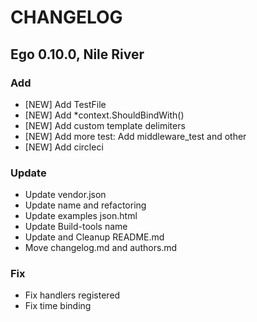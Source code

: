 # CHANGELOG

## Ego 0.10.0, Nile River

### Add

- [NEW] Add TestFile
- [NEW] Add \*context.ShouldBindWith()
- [NEW] Add custom template delimiters
- [NEW] Add more test: Add middleware_test and other
- [NEW] Add circleci

### Update

- Update vendor.json
- Update name and refactoring
- Update examples json.html
- Update Build-tools name
- Update and Cleanup README.md
- Move changelog.md and authors.md

### Fix

- Fix handlers registered
- Fix time binding

